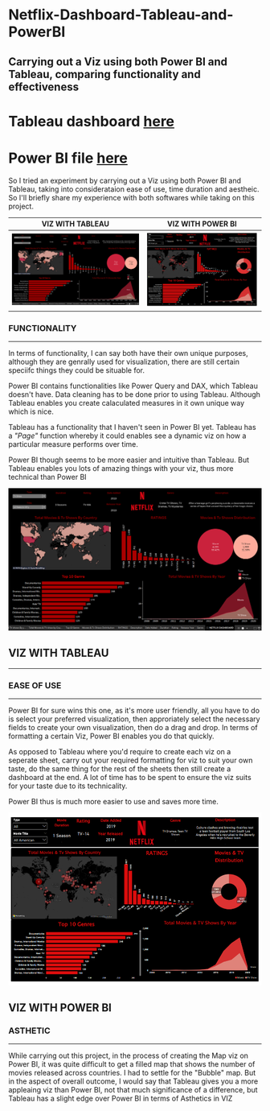 
# Netflix-Dashboard-Tableau-and-PowerBI

## Carrying out a Viz using both Power BI and Tableau, comparing functionality and effectiveness
# Tableau dashboard [here](https://public.tableau.com/views/NetflixDashboard_16932591284400/NETFLIXDASHBOARD?:language=en-US&:display_count=n&:origin=viz_share_link)

# Power BI file [here](https://github.com/Sanjeevpatel45/Netflix-Dashboard-Using-Tableau-PowerBI/blob/main/Power%20BI%20Netflix%20Dashboard.pbix)



So I tried an experiment by carrying out a Viz using both Power BI and Tableau, taking into considerataion ease of use, time duration and aestheic. So I'll briefly share my experience with both softwares while taking on this project.

VIZ WITH TABLEAU                            |       VIZ WITH POWER BI                  
:------------------------------------------:|:-------------------------------:
![](https://github.com/Sanjeevpatel45/Netflix-Dashboard-Using-Tableau-PowerBI/blob/main/Tableau.png) | ![](https://github.com/Sanjeevpatel45/Netflix-Dashboard-Using-Tableau-PowerBI/blob/main/PowerBI.png)




### FUNCTIONALITY
---

In terms of functionality, I can say both have their own unique purposes, although they are genrally used for visualization, there are still certain speciifc things they could be situable for.

Power BI contains functionalities like Power Query and DAX, which Tableau doesn't have. Data cleaning has to be done prior to using Tableau. Although Tableau enables you create calaculated measures in it own unique way which is nice.

Tableau has a functionality that I haven't seen in Power BI yet. Tableau has a _"Page"_ function whereby it could enables see a dynamic viz on how a particular measure performs over time.

Power BI though seems to be more easier and intuitive than Tableau. But Tableau enables you lots of amazing things with your viz, thus more technical than Power BI



![](https://github.com/Sanjeevpatel45/Netflix-Dashboard-Using-Tableau-PowerBI/blob/main/Tableau.png)
## **VIZ WITH TABLEAU**
---

### EASE OF USE
---

Power BI for sure wins this one, as it's more user friendly, all you have to do is select your preferred visualization, then approriately select the necessary fields to create your own visualization, then do a drag and drop. In terms of formatting a certain Viz, Power BI enables you do that quickly. 

As opposed to Tableau where you'd require to create each viz on a seperate sheet, carry out your required formatting for viz to suit your own taste, do the same thing for the rest of the sheets then still create a dashboard at the end. A lot of time has to be spent to ensure the viz suits for your taste due to its technicality.

Power BI thus is much more easier to use and saves more time.


![](https://github.com/Sanjeevpatel45/Netflix-Dashboard-Using-Tableau-PowerBI/blob/main/PowerBI.png)
## **VIZ WITH POWER BI**


### ASTHETIC
---

While carrying out this project, in the process of creating the Map viz on Power BI, it was quite difficult to get a filled map that shows the number of movies released across  countries. I had to settle for the "Bubble" map. But in the aspect of overall outcome, I would say that Tableau gives you a more appleaing viz than Power BI, not that much significance of a difference, but Tableau has a slight edge over Power BI in terms of Asthetics in VIZ
